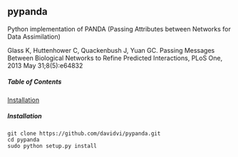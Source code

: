 ## pypanda
Python implementation of PANDA (Passing Attributes between Networks for Data Assimilation)  
  
Glass K, Huttenhower C, Quackenbush J, Yuan GC. Passing Messages Between Biological Networks to Refine Predicted Interactions, PLoS One, 2013 May 31;8(5):e64832

##### Table of Contents
[Installation](#installation)

##### Installation

```no-highlight
git clone https://github.com/davidvi/pypanda.git
cd pypanda
sudo python setup.py install
```
